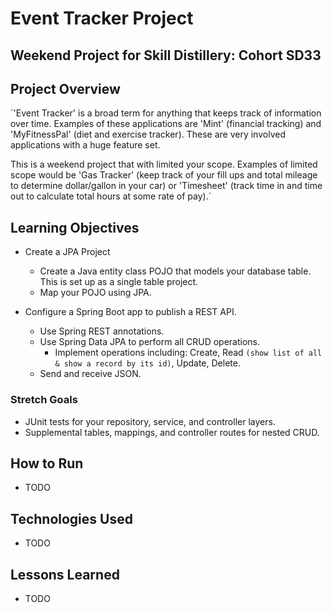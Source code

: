 # Event Tracker Project

## Weekend Project for Skill Distillery: Cohort SD33

## Project Overview

`'Event Tracker' is a broad term for anything that keeps track of information over time. Examples of these applications are 'Mint' (financial tracking)
and 'MyFitnessPal' (diet and exercise tracker). These are very involved applications with a huge feature set.

This is a weekend project that with limited your scope. Examples of limited scope would be 'Gas Tracker' (keep track of your fill ups and total mileage
to determine dollar/gallon in your car) or 'Timesheet' (track time in and time out to calculate total hours at some rate of pay).`

## Learning Objectives

* Create a JPA Project
  * Create a Java entity class POJO that models your database table. This is set up as a single table project.
  * Map your POJO using JPA.

* Configure a Spring Boot app to publish a REST API.
  * Use Spring REST annotations.
  * Use Spring Data JPA to perform all CRUD operations.
       * Implement operations including: Create, Read `(show list of all & show a record by its id)`, Update, Delete.
  * Send and receive JSON.

### Stretch Goals
  * JUnit tests for your repository, service, and controller layers.
  * Supplemental tables, mappings, and controller routes for nested CRUD.

## How to Run
   * TODO

## Technologies Used
   * TODO

## Lessons Learned
   * TODO
